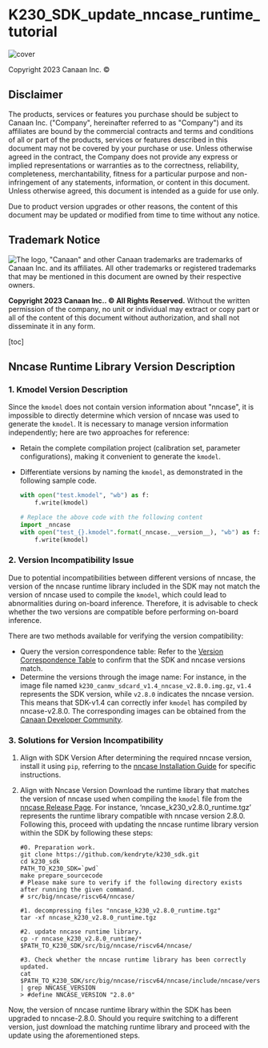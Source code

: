 # K230_SDK_update_nncase_runtime_tutorial

![cover](../../zh/03_other/images/canaan-cover.png)

Copyright 2023 Canaan Inc. ©

<div style="page-break-after:always"></div>

## Disclaimer

The products, services or features you purchase should be subject to Canaan Inc. ("Company", hereinafter referred to as "Company") and its affiliates are bound by the commercial contracts and terms and conditions of all or part of the products, services or features described in this document may not be covered by your purchase or use. Unless otherwise agreed in the contract, the Company does not provide any express or implied representations or warranties as to the correctness, reliability, completeness, merchantability, fitness for a particular purpose and non-infringement of any statements, information, or content in this document. Unless otherwise agreed, this document is intended as a guide for use only.

Due to product version upgrades or other reasons, the content of this document may be updated or modified from time to time without any notice.

## Trademark Notice

![The logo](../../zh/03_other/images/logo.png), "Canaan" and other Canaan trademarks are trademarks of Canaan Inc. and its affiliates. All other trademarks or registered trademarks that may be mentioned in this document are owned by their respective owners.

**Copyright 2023 Canaan Inc.. © All Rights Reserved.**
Without the written permission of the company, no unit or individual may extract or copy part or all of the content of this document without authorization, and shall not disseminate it in any form.

<div style="page-break-after:always"></div>

[toc]

## Nncase Runtime Library Version Description

### 1. Kmodel Version Description

Since the `kmodel` does not contain version information about "nncase", it is impossible to directly determine which version of nncase was used to generate the `kmodel`. It is necessary to manage version information independently; here are two approaches for reference:

- Retain the complete compilation project (calibration set, parameter configurations), making it convenient to generate the `kmodel`.
- Differentiate versions by naming the `kmodel`, as demonstrated in the following sample code.

    ```python
    with open("test.kmodel", "wb") as f:
        f.write(kmodel)
    
    # Replace the above code with the following content
    import _nncase
    with open("test_{}.kmodel".format(_nncase.__version__), "wb") as f:
        f.write(kmodel)
    ```

### 2. Version Incompatibility Issue

Due to potential incompatibilities between different versions of nncase, the version of the nncase runtime library included in the SDK may not match the version of nncase used to compile the `kmodel`,  which could lead to abnormalities during on-board inference. Therefore, it is advisable to check whether the two versions are compatible before performing on-board inference.

There are two methods available for verifying the version compatibility:

- Query the version correspondence table: Refer to the [Version Correspondence Table](./K230_SDK_nncase_version_correspondence.md#correspondence-between-sdk-canmv-version-and-nncase-version) to confirm that the SDK and nncase versions match.
- Determine the versions through the image name: For instance, in the image file named `k230_canmv_sdcard_v1.4_nncase_v2.8.0.img.gz`, `v1.4` represents the SDK version, while `v2.8.0` indicates the nncase version. This means that SDK-v1.4 can correctly infer `kmodel` has compiled by nncase-v2.8.0.
The corresponding images can be obtained from the [Canaan Developer Community](https://developer.canaan-creative.com/resource).

### 3. Solutions for Version Incompatibility

1. Align with SDK Version
After determining the required nncase version, install it using `pip`, referring to the [nncase Installation Guide](https://github.com/kendryte/nncase?tab=readme-ov-file#install) for specific instructions.

1. Align with Nncase Version
Download the runtime library that matches the version of nncase used when compiling the `kmodel` file from the [nncase Release Page](https://github.com/kendryte/nncase/releases). For instance, ‘nncase_k230_v2.8.0_runtime.tgz’ represents the runtime library compatible with nncase version 2.8.0. Following this, proceed with updating the nncase runtime library version within the SDK by following these steps:

    ```shell
    #0. Preparation work.
    git clone https://github.com/kendryte/k230_sdk.git
    cd k230_sdk
    PATH_TO_K230_SDK=`pwd`
    make prepare_sourcecode
    # Please make sure to verify if the following directory exists after running the given command.
    # src/big/nncase/riscv64/nncase/
    
    #1. decompressing files "nncase_k230_v2.8.0_runtime.tgz"
    tar -xf nncase_k230_v2.8.0_runtime.tgz
    
    #2. update nncase runtime library.
    cp -r nncase_k230_v2.8.0_runtime/* $PATH_TO_K230_SDK/src/big/nncase/riscv64/nncase/
    
    #3. Check whether the nncase runtime library has been correctly updated.
    cat $PATH_TO_K230_SDK/src/big/nncase/riscv64/nncase/include/nncase/version.h | grep NNCASE_VERSION
    > #define NNCASE_VERSION "2.8.0"
    ```

Now, the version of nncase runtime library within the SDK has been upgraded to nncase-2.8.0. Should you require switching to a different version, just download the matching runtime library and proceed with the update using the aforementioned steps.
